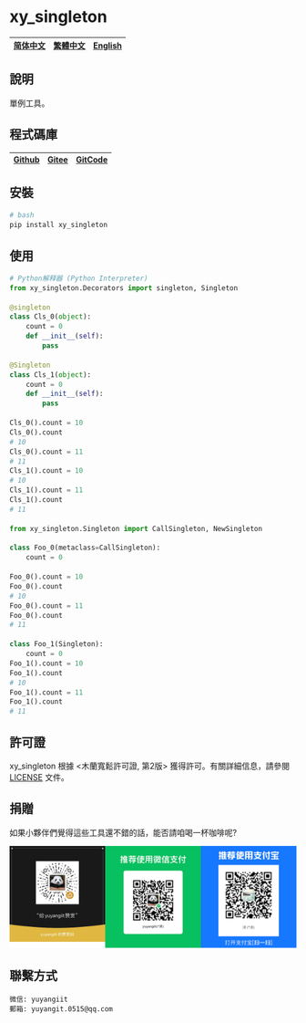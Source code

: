 <!--
 * @Author: yuyangit yuyangit.0515@qq.com
 * @Date: 2024-10-18 14:44:40
 * @LastEditors: yuyangit yuyangit.0515@qq.com
 * @LastEditTime: 2024-10-18 19:26:30
 * @FilePath: /xy_singleton/readme/README.zh-hant.md
 * @Description: 这是默认设置,请设置`customMade`, 打开koroFileHeader查看配置 进行设置: https://github.com/OBKoro1/koro1FileHeader/wiki/%E9%85%8D%E7%BD%AE
-->
# xy_singleton

| [简体中文](../README.md)         | [繁體中文](./README.zh-hant.md)        |                      [English](./README.en.md)          |
| ----------- | -------------|---------------------------------------|

## 說明
單例工具。

## 程式碼庫

| [Github](https://github.com/xy-base/xy_singleton.git)         | [Gitee](https://gitee.com/xy-opensource/xy_singleton.git)        |                      [GitCode](https://gitcode.com/xy-opensource/xy_singleton.git)          |
| ----------- | -------------|---------------------------------------|


## 安裝

```bash
# bash
pip install xy_singleton
```

## 使用

```python
# Python解释器 (Python Interpreter)
from xy_singleton.Decorators import singleton, Singleton

@singleton
class Cls_0(object):
    count = 0
    def __init__(self):
        pass

@Singleton
class Cls_1(object):
    count = 0
    def __init__(self):
        pass

Cls_0().count = 10
Cls_0().count
# 10
Cls_0().count = 11
# 11
Cls_1().count = 10
# 10
Cls_1().count = 11
Cls_1().count
# 11

from xy_singleton.Singleton import CallSingleton, NewSingleton

class Foo_0(metaclass=CallSingleton):
    count = 0

Foo_0().count = 10
Foo_0().count
# 10
Foo_0().count = 11
Foo_0().count
# 11

class Foo_1(Singleton):
    count = 0
Foo_1().count = 10
Foo_1().count
# 10
Foo_1().count = 11
Foo_1().count
# 11

```

## 許可證
xy_singleton 根據 <木蘭寬鬆許可證, 第2版> 獲得許可。有關詳細信息，請參閱 [LICENSE](../LICENSE) 文件。

## 捐贈

如果小夥伴們覺得這些工具還不錯的話，能否請咱喝一杯咖啡呢?  

![Pay-Total](./Pay-Total.png)

## 聯繫方式

```
微信: yuyangiit
郵箱: yuyangit.0515@qq.com
```